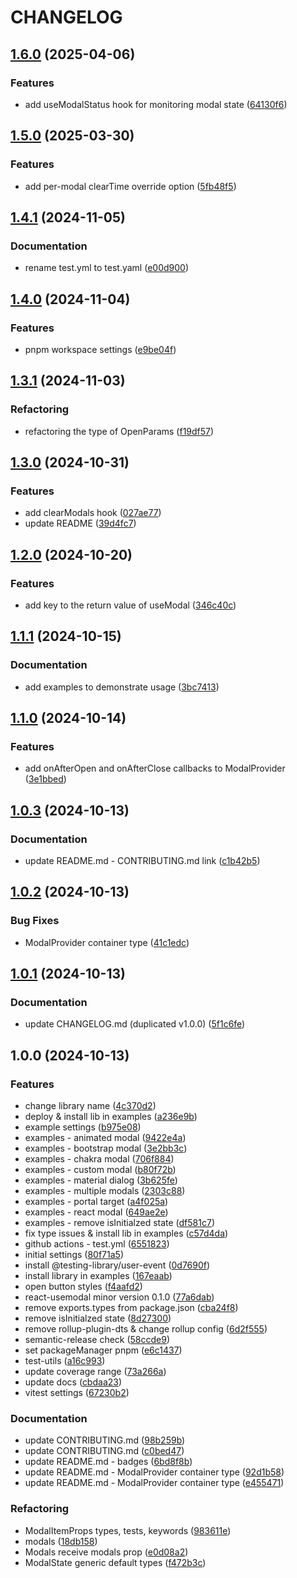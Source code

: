 # CHANGELOG

## [1.6.0](https://github.com/iskkiri/react-use-hook-modal/compare/v1.5.0...v1.6.0) (2025-04-06)

### Features

* add useModalStatus hook for monitoring modal state ([64130f6](https://github.com/iskkiri/react-use-hook-modal/commit/64130f68ce6806168ba0e3b2de46ee5d3bca697e))

## [1.5.0](https://github.com/iskkiri/react-use-hook-modal/compare/v1.4.1...v1.5.0) (2025-03-30)

### Features

* add per-modal clearTime override option ([5fb48f5](https://github.com/iskkiri/react-use-hook-modal/commit/5fb48f5b5a943bc210df0a78af271de37071b66a))

## [1.4.1](https://github.com/iskkiri/react-use-hook-modal/compare/v1.4.0...v1.4.1) (2024-11-05)

### Documentation

* rename test.yml to test.yaml ([e00d900](https://github.com/iskkiri/react-use-hook-modal/commit/e00d90068331ed858bfea025bd03ff39e4fbc778))

## [1.4.0](https://github.com/iskkiri/react-use-hook-modal/compare/v1.3.1...v1.4.0) (2024-11-04)

### Features

* pnpm workspace settings ([e9be04f](https://github.com/iskkiri/react-use-hook-modal/commit/e9be04f7f10a9c4423914304aded7d34a2f2f475))

## [1.3.1](https://github.com/iskkiri/react-use-hook-modal/compare/v1.3.0...v1.3.1) (2024-11-03)

### Refactoring

* refactoring the type of OpenParams ([f19df57](https://github.com/iskkiri/react-use-hook-modal/commit/f19df57e63ac3e47426e7a1c4d60e7021e0b67ef))

## [1.3.0](https://github.com/iskkiri/react-use-hook-modal/compare/v1.2.0...v1.3.0) (2024-10-31)

### Features

* add clearModals hook ([027ae77](https://github.com/iskkiri/react-use-hook-modal/commit/027ae77ace9f1e21ae57b92f2ea21fb45878b7ed))
* update README ([39d4fc7](https://github.com/iskkiri/react-use-hook-modal/commit/39d4fc7f8c47df9863ab4d578553f7875c308a85))

## [1.2.0](https://github.com/iskkiri/react-use-hook-modal/compare/v1.1.1...v1.2.0) (2024-10-20)

### Features

* add key to the return value of useModal ([346c40c](https://github.com/iskkiri/react-use-hook-modal/commit/346c40cae01627a7f6a7296dc27529d4cb21d9fd))

## [1.1.1](https://github.com/iskkiri/react-use-hook-modal/compare/v1.1.0...v1.1.1) (2024-10-15)

### Documentation

* add examples to demonstrate usage ([3bc7413](https://github.com/iskkiri/react-use-hook-modal/commit/3bc7413f3a74251df0a2df5600255e12c3803955))

## [1.1.0](https://github.com/iskkiri/react-use-hook-modal/compare/v1.0.3...v1.1.0) (2024-10-14)

### Features

* add onAfterOpen and onAfterClose callbacks to ModalProvider ([3e1bbed](https://github.com/iskkiri/react-use-hook-modal/commit/3e1bbedada19744da83011369c3c8b5858d42714))

## [1.0.3](https://github.com/iskkiri/react-use-hook-modal/compare/v1.0.2...v1.0.3) (2024-10-13)

### Documentation

* update README.md - CONTRIBUTING.md link ([c1b42b5](https://github.com/iskkiri/react-use-hook-modal/commit/c1b42b5bb8ac5c27ce320db33978db76c9d59276))

## [1.0.2](https://github.com/iskkiri/react-use-hook-modal/compare/v1.0.1...v1.0.2) (2024-10-13)

### Bug Fixes

* ModalProvider container type ([41c1edc](https://github.com/iskkiri/react-use-hook-modal/commit/41c1edc6be0ca3543db89e26301a3a6a8cba4d60))

## [1.0.1](https://github.com/iskkiri/react-use-hook-modal/compare/v1.0.0...v1.0.1) (2024-10-13)

### Documentation

* update CHANGELOG.md (duplicated v1.0.0) ([5f1c6fe](https://github.com/iskkiri/react-use-hook-modal/commit/5f1c6fe5a596155975f203d9574b941b327ab879))

## 1.0.0 (2024-10-13)

### Features

- change library name ([4c370d2](https://github.com/iskkiri/react-use-hook-modal/commit/4c370d264c8baa8d7393618901cd5eceea35de5a))
- deploy & install lib in examples ([a236e9b](https://github.com/iskkiri/react-use-hook-modal/commit/a236e9b48d20c7e89aa3ef37c78c149236deea48))
- example settings ([b975e08](https://github.com/iskkiri/react-use-hook-modal/commit/b975e0811f871c2f6d18708c5979d30f6ece6d92))
- examples - animated modal ([9422e4a](https://github.com/iskkiri/react-use-hook-modal/commit/9422e4a4299421e639670fc791e793eec460f353))
- examples - bootstrap modal ([3e2bb3c](https://github.com/iskkiri/react-use-hook-modal/commit/3e2bb3cf02044c8db30d485350f81a73bae694cf))
- examples - chakra modal ([706f884](https://github.com/iskkiri/react-use-hook-modal/commit/706f884ab9a74b9c7915acef607535ec3de92b19))
- examples - custom modal ([b80f72b](https://github.com/iskkiri/react-use-hook-modal/commit/b80f72b434b7d82946e0f5f825069c0e3325d6be))
- examples - material dialog ([3b625fe](https://github.com/iskkiri/react-use-hook-modal/commit/3b625fe9bfa274f7068fb42e69bc96c834e98bea))
- examples - multiple modals ([2303c88](https://github.com/iskkiri/react-use-hook-modal/commit/2303c888f392797fc1b47d9f65e3d754670a33a6))
- examples - portal target ([a4f025a](https://github.com/iskkiri/react-use-hook-modal/commit/a4f025ad357ea7599f675ce818ea36a831dfcca8))
- examples - react modal ([649ae2e](https://github.com/iskkiri/react-use-hook-modal/commit/649ae2ed42969b2f54a0c4fbe3549bc4ab15be54))
- examples - remove isInitialzed state ([df581c7](https://github.com/iskkiri/react-use-hook-modal/commit/df581c7246dd64abb3db936edf6e048269231a02))
- fix type issues & install lib in examples ([c57d4da](https://github.com/iskkiri/react-use-hook-modal/commit/c57d4dabc42120229054f219b7ee17275aec1652))
- github actions - test.yml ([6551823](https://github.com/iskkiri/react-use-hook-modal/commit/6551823a5677596639ef6f5eabb6bfadbff462ca))
- initial settings ([80f71a5](https://github.com/iskkiri/react-use-hook-modal/commit/80f71a528d5963b678b1d7e2670f942fdafc81ef))
- install @testing-library/user-event ([0d7690f](https://github.com/iskkiri/react-use-hook-modal/commit/0d7690f107839f07f23392f22af4d9086573a47a))
- install library in examples ([167eaab](https://github.com/iskkiri/react-use-hook-modal/commit/167eaabaf7087c97f2d85d796e05499ad35d510f))
- open button styles ([f4aafd2](https://github.com/iskkiri/react-use-hook-modal/commit/f4aafd2937b86c2c0db7a5a3500ddc6a8545555b))
- react-usemodal minor version 0.1.0 ([77a6dab](https://github.com/iskkiri/react-use-hook-modal/commit/77a6dabbf2c1c57b10ce4a37df2da112a8a0bf1d))
- remove exports.types from package.json ([cba24f8](https://github.com/iskkiri/react-use-hook-modal/commit/cba24f85643a25447035307e5e27e6d5ba3f741a))
- remove isInitialzed state ([8d27300](https://github.com/iskkiri/react-use-hook-modal/commit/8d273006e416cce17f434d64eca15a6f26a21268))
- remove rollup-plugin-dts & change rollup config ([6d2f555](https://github.com/iskkiri/react-use-hook-modal/commit/6d2f5550d2bbbbbba8fa55bd11f79cf172af916d))
- semantic-release check ([58ccde9](https://github.com/iskkiri/react-use-hook-modal/commit/58ccde9011e3dd742dfd7fc37128e284ed0bec60))
- set packageManager pnpm ([e6c1437](https://github.com/iskkiri/react-use-hook-modal/commit/e6c1437fb01bf746588e79568abc3d8f054648b4))
- test-utils ([a16c993](https://github.com/iskkiri/react-use-hook-modal/commit/a16c993c83934f04591d9b09c86bd30d94a667f2))
- update coverage range ([73a266a](https://github.com/iskkiri/react-use-hook-modal/commit/73a266ab22dffab43af5d5c7b7d83d2872c8018c))
- update docs ([cbdaa23](https://github.com/iskkiri/react-use-hook-modal/commit/cbdaa2323bb91505a96d61f5e679c1eda028f560))
- vitest settings ([67230b2](https://github.com/iskkiri/react-use-hook-modal/commit/67230b2aefc8394a04789bd17d1f727c5d1bff12))

### Documentation

- update CONTRIBUTING.md ([98b259b](https://github.com/iskkiri/react-use-hook-modal/commit/98b259b0122600afaa2126f0070b8e0215d7c33e))
- update CONTRIBUTING.md ([c0bed47](https://github.com/iskkiri/react-use-hook-modal/commit/c0bed479f83057606bca335c0f1947cb29fb5539))
- update README.md - badges ([6bd8f8b](https://github.com/iskkiri/react-use-hook-modal/commit/6bd8f8ba852e51fc0ada248f532e6c6dfc826b5d))
- update README.md - ModalProvider container type ([92d1b58](https://github.com/iskkiri/react-use-hook-modal/commit/92d1b58e22b6b8741ba68a64fc812ea217691f4b))
- update README.md - ModalProvider container type ([e455471](https://github.com/iskkiri/react-use-hook-modal/commit/e4554714655faaf042a438696848bd305ced81b8))

### Refactoring

- ModalItemProps types, tests, keywords ([983611e](https://github.com/iskkiri/react-use-hook-modal/commit/983611eba45ff78925daf056ed3ca215e5aa6c28))
- modals ([18db158](https://github.com/iskkiri/react-use-hook-modal/commit/18db1584e3646641495f13cc0252622678ac91a1))
- Modals receive modals prop ([e0d08a2](https://github.com/iskkiri/react-use-hook-modal/commit/e0d08a2f37912a0b704c01e9e7f2117281626ca6))
- ModalState generic default types ([f472b3c](https://github.com/iskkiri/react-use-hook-modal/commit/f472b3ceea6ecbeb42182c3a8955eac2616558de))
